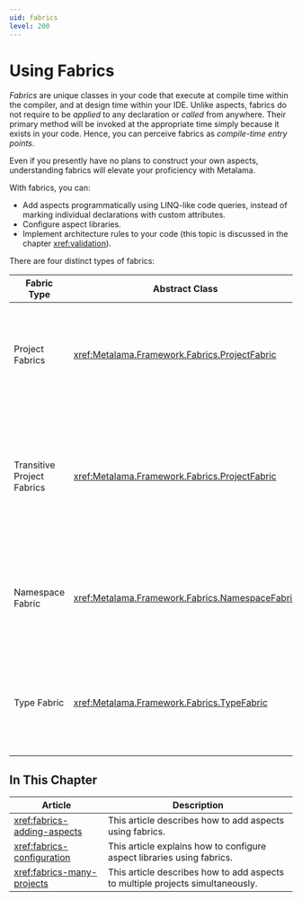 ```yaml
---
uid: fabrics
level: 200
---
```


# Using Fabrics

_Fabrics_ are unique classes in your code that execute at compile time within the compiler, and at design time within your IDE. Unlike aspects, fabrics do not require to be _applied_ to any declaration or _called_ from anywhere. Their primary method will be invoked at the appropriate time simply because it exists in your code. Hence, you can perceive fabrics as _compile-time entry points_.

Even if you presently have no plans to construct your own aspects, understanding fabrics will elevate your proficiency with Metalama.

With fabrics, you can:

* Add aspects programmatically using LINQ-like code queries, instead of marking individual declarations with custom attributes.
* Configure aspect libraries.
* Implement architecture rules to your code (this topic is discussed in the chapter <xref:validation>).

There are four distinct types of fabrics:

| Fabric Type | Abstract Class | Purpose |
|-------------|----------------|---------|
| Project Fabrics | <xref:Metalama.Framework.Fabrics.ProjectFabric> | Add aspects, architecture rules, or configure aspect libraries in the _current_ project. |
| Transitive Project Fabrics | <xref:Metalama.Framework.Fabrics.ProjectFabric> | Add aspects, architecture rules, or configure aspect libraries in projects that _reference_ the current project. |
| Namespace Fabric | <xref:Metalama.Framework.Fabrics.NamespaceFabric> | Add aspects or architecture rules to the namespace that contains the fabric type. |
| Type Fabric | <xref:Metalama.Framework.Fabrics.TypeFabric> | Add aspects to different members of the type that contains the nested fabric type. |

## In This Chapter

| Article | Description |
|---------|-------------|
| <xref:fabrics-adding-aspects> | This article describes how to add aspects using fabrics. |
| <xref:fabrics-configuration> | This article explains how to configure aspect libraries using fabrics. |
| <xref:fabrics-many-projects> | This article describes how to add aspects to multiple projects simultaneously. |

